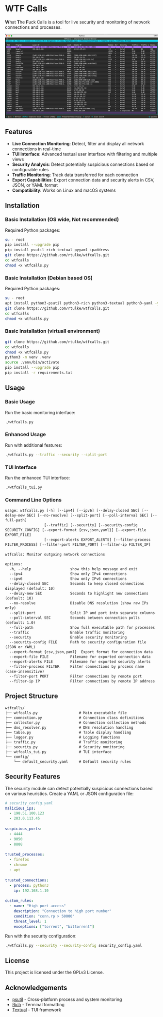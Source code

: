 # WTF Calls

<b>W</b>hat <b>T</b>he <b>F</b>uck Calls is a tool for live security and monitoring of network connections and processes.

![Example](/demo/wtfcalls.png)


## Features

- **Live Connection Monitoring**: Detect, filter and display all network connections in real-time
- **TUI Interface**: Advanced textual user interface with filtering and multiple views
- **Security Analysis**: Detect potentially suspicious connections based on configurable rules
- **Traffic Monitoring**: Track data transferred for each connection
- **Export Capabilities**: Export connection data and security alerts in CSV, JSON, or YAML format
- **Compatibility**: Works on Linux and macOS systems

## Installation


### Basic Installation (OS wide, Not recommended)

Required Python packages:
```bash
su - root
pip install --upgrade pip
pip install psutil rich textual pyyaml ipaddress
git clone https://github.com/rtulke/wtfcalls.git
cd wtfcalls
chmod +x wtfcalls.py
```
### Basic Installation (Debian based OS)

Required Python packages:
```bash
su - root
apt install python3-psutil python3-rich python3-textual python3-yaml -y
git clone https://github.com/rtulke/wtfcalls.git
cd wtfcalls
chmod +x wtfcalls.py
```

### Basic Installation (virtuall environment)

```bash
git clone https://github.com/rtulke/wtfcalls.git
cd wtfcalls
chmod +x wtfcalls.py
python3 -m venv .venv
source .venv/bin/activate
pip install --upgrade pip
pip install -r requirements.txt
```


## Usage

### Basic Usage

Run the basic monitoring interface:

```bash
./wtfcalls.py
```

### Enhanced Usage

Run with additional features:

```bash
./wtfcalls.py --traffic --security --split-port
```

### TUI Interface

Run the enhanced TUI interface:

```bash
./wtfcalls_tui.py
```

### Command Line Options

```
usage: wtfcalls.py [-h] [--ipv4] [--ipv6] [--delay-closed SEC] [--delay-new SEC] [--no-resolve] [--split-port] [--poll-interval SEC] [--full-path]
                  [--traffic] [--security] [--security-config SECURITY_CONFIG] [--export-format {csv,json,yaml}] [--export-file EXPORT_FILE]
                  [--export-alerts EXPORT_ALERTS] [--filter-process FILTER_PROCESS] [--filter-port FILTER_PORT] [--filter-ip FILTER_IP]

wtfcalls: Monitor outgoing network connections

options:
  -h, --help                  show this help message and exit
  --ipv4                      Show only IPv4 connections
  --ipv6                      Show only IPv6 connections
  --delay-closed SEC          Seconds to keep closed connections displayed (default: 10)
  --delay-new SEC             Seconds to highlight new connections (default: 10)
  --no-resolve                Disable DNS resolution (show raw IPs only)
  --split-port                Split IP and port into separate columns
  --poll-interval SEC         Seconds between connection polls (default: 1.0)
  --full-path                 Show full executable path for processes
  --traffic                   Enable traffic monitoring
  --security                  Enable security monitoring
  --security-config FILE      Path to security configuration file (JSON or YAML)
  --export-format {csv,json,yaml}  Export format for connection data
  --export-file FILE          Filename for exported connection data
  --export-alerts FILE        Filename for exported security alerts
  --filter-process FILTER     Filter connections by process name (case-insensitive)
  --filter-port PORT          Filter connections by remote port
  --filter-ip IP              Filter connections by remote IP address
```

## Project Structure

```
wtfcalls/
├── wtfcalls.py                   # Main executable file
├── connection.py                 # Connection class definitions
├── collector.py                  # Connection collection methods
├── dns_resolver.py               # DNS resolution handling
├── table.py                      # Table display handling
├── logger.py                     # Logging functions
├── traffic.py                    # Traffic monitoring
├── security.py                   # Security monitoring
├── wtfcalls_tui.py               # TUI interface
└── config/
    └── default_security.yaml     # Default security rules
```

## Security Features

The security module can detect potentially suspicious connections based on various heuristics. Create a YAML or JSON configuration file:

```yaml
# security_config.yaml
malicious_ips:
  - 198.51.100.123
  - 203.0.113.45

suspicious_ports:
  - 4444
  - 9050
  - 8888

trusted_processes:
  - firefox
  - chrome
  - apt

trusted_connections:
  - process: python3
    ip: 192.168.1.10

custom_rules:
  - name: "High port access"
    description: "Connection to high port number"
    condition: "conn.rp > 50000"
    threat_level: 1
    exceptions: ["torrent", "bittorrent"]
```

Run with the security configuration:

```bash
./wtfcalls.py --security --security-config security_config.yaml
```

## License

This project is licensed under the GPLv3 License.

## Acknowledgements

- [psutil](https://github.com/giampaolo/psutil) - Cross-platform process and system monitoring
- [Rich](https://github.com/Textualize/rich) - Terminal formatting 
- [Textual](https://github.com/Textualize/textual) - TUI framework
